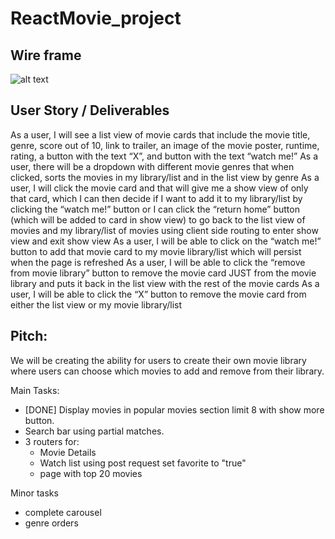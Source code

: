 # ReactMovie_project

## Wire frame
![alt text](https://github.com/hong710/ReactMovie_project/blob/main/wireframe.jpg)
## User Story / Deliverables

As a user, I will see a list view of movie cards that include the movie title, genre, score out of 10, link to trailer, an image of the movie poster, runtime, rating, a button with the text “X”, and button with the text “watch me!”
As a user, there will be a dropdown with different movie genres that when clicked, sorts the movies in my library/list and in the list view by genre
As a user, I will click the movie card and that will give me a show view of only that card, which I can then decide if I want to add it to my library/list by clicking the “watch me!” button or I can click the “return home” button (which will be added to card in show view) to go back to the list view of movies and my library/list of movies using client side routing to enter show view and exit show view
As a user, I will be able to click on the “watch me!” button to add that movie card to my movie library/list which will persist when the page is refreshed
As a user, I will be able to click the “remove from movie library” button to remove the movie card JUST from the movie library and puts it back in the list view with the rest of the movie cards
As a user, I will be able to click the “X” button to remove the movie card from either the list view or my movie library/list

## Pitch:

We will be creating the ability for users to create their own movie library where users can choose which movies to add and remove from their library. 


Main Tasks:
* [DONE] Display movies in popular movies section limit 8 with show more button.
* Search bar using partial matches. 
* 3 routers for:
    * Movie Details
    * Watch list using post request set favorite to "true"
    * page with top 20 movies 

Minor tasks
* complete carousel
* genre orders





